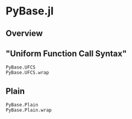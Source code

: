 # PyBase.jl

## Overview

## "Uniform Function Call Syntax"

```@docs
PyBase.UFCS
PyBase.UFCS.wrap
```

## Plain

```@docs
PyBase.Plain
PyBase.Plain.wrap
```
